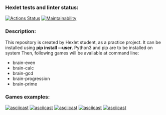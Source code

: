 ### Hexlet tests and linter status:
[![Actions Status](https://github.com/Olegovych/python-project-49/workflows/hexlet-check/badge.svg)](https://github.com/Olegovych/python-project-49/actions)
[![Maintainability](https://api.codeclimate.com/v1/badges/d709af7987a5159e5b10/maintainability)](https://codeclimate.com/github/Olegovych/python-project-49/maintainability)
### Description:
This repository is created by Hexlet student, as a practice project. It can be installed using **pip install --user**. Python3 and pip are to be installed on system
Then, following games will be available at command line:
* brain-even
* brain-calc
* brain-gcd
* brain-progression
* brain-prime
### Games examples:
[![asciicast](https://asciinema.org/a/NbEmgjJEXY1AtqVMIH8EeBAA1.svg)](https://asciinema.org/a/NbEmgjJEXY1AtqVMIH8EeBAA1)
[![asciicast](https://asciinema.org/a/WVjaYRKaT7y7kSaPwNukHRAL0.svg)](https://asciinema.org/a/WVjaYRKaT7y7kSaPwNukHRAL0)
[![asciicast](https://asciinema.org/a/0XFDrV9YcJodpQIzUc07hkDSR.svg)](https://asciinema.org/a/0XFDrV9YcJodpQIzUc07hkDSR)
[![asciicast](https://asciinema.org/a/WmRdZow2AsqThucVChtMGqP0Q.svg)](https://asciinema.org/a/WmRdZow2AsqThucVChtMGqP0Q)
[![asciicast](https://asciinema.org/a/2KAOlGXupBsA1u6CSOgzfSmTC.svg)](https://asciinema.org/a/2KAOlGXupBsA1u6CSOgzfSmTC)